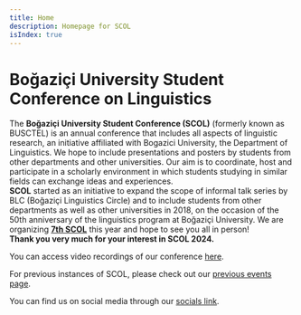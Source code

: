 ```yaml
---
title: Home
description: Homepage for SCOL
isIndex: true
---
```


# Boğaziçi University Student Conference on Linguistics

The **Boğaziçi University Student Conference (SCOL)** (formerly known as BUSCTEL) is an annual conference that includes all aspects of linguistic research, an initiative affiliated with Bogazici University, the Department of Linguistics.  We hope to include presentations and posters by students from other departments and other universities. Our aim is to coordinate, host and participate in a scholarly environment in which students studying in similar fields can exchange ideas and experiences.
<br/>
**SCOL** started as an initiative to expand the scope of informal talk series by BLC (Boğaziçi Linguistics Circle) and to include students from other departments as well as other universities in 2018, on the occasion of the 50th anniversary of the linguistics program at Boğaziçi University. We are organizing **[7th SCOL][scol_recent]** this year and hope to see you all in person!
<br />
**Thank you very much for your interest in SCOL 2024.** 

You can access video recordings of our conference [here](https://www.youtube.com/playlist?list=PLVMZNvfQoNzQa-ZogdNEfA1L4N70Vzz-c). 



For previous instances of SCOL, please check out our [previous events page][previous].

You can find us on social media through our [socials link](https://linkin.bio/scolboun). 

[scol_recent]: /scol/25/
[previous]: /events/
[mail]: mailto:scol@bogazici.edu.tr
